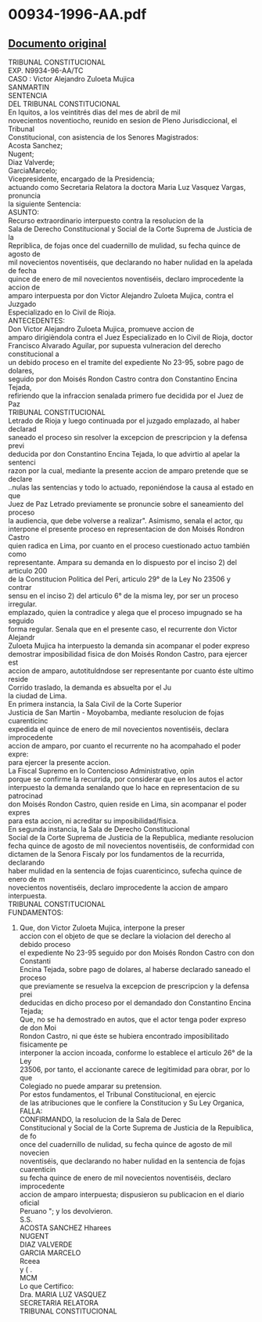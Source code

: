 
00934-1996-AA.pdf
=================
  
[Documento original](https://tc.gob.pe/jurisprudencia/1998/00934-1996-AA.pdf)  
---  
TRIBUNAL CONSTITUCIONAL  
EXP. N9934-96-AA/TC  
CASO : Victor Alejandro Zuloeta Mujica  
SANMARTIN  
SENTENCIA  
DEL TRIBUNAL CONSTITUCIONAL  
En Iquitos, a los veintitrés dias del mes de abril de mil  
novecientos noventiocho, reunido en sesion de Pleno Jurisdiccional, el Tribunal  
Constitucional, con asistencia de los Senores Magistrados:  
Acosta Sanchez;  
Nugent;  
Diaz Valverde;  
GarciaMarcelo;  
Vicepresidente, encargado de la Presidencia;  
actuando como Secretaria Relatora la doctora Maria Luz Vasquez Vargas, pronuncia  
la siguiente Sentencia:  
ASUNTO:  
Recurso extraordinario interpuesto contra la resolucion de la  
Sala de Derecho Constitucional y Social de la Corte Suprema de Justicia de la  
Repriblica, de fojas once del cuadernillo de mulidad, su fecha quince de agosto de  
mil novecientos noventiséis, que declarando no haber nulidad en la apelada de fecha  
quince de enero de mil novecientos noventiséis, declaro improcedente la accion de  
amparo interpuesta por don Victor Alejandro Zuloeta Mujica, contra el Juzgado  
Especializado en lo Civil de Rioja.  
ANTECEDENTES:  
Don Victor Alejandro Zuloeta Mujica, promueve accion de  
amparo dirigièndola contra el Juez Especializado en lo Civil de Rioja, doctor  
Francisco Alvarado Aguilar, por supuesta vulneracion del derecho constitucional a  
un debido proceso en el tramite del expediente No 23-95, sobre pago de dolares,  
seguido por don Moisés Rondon Castro contra don Constantino Encina Tejada,  
refiriendo que la infraccion senalada primero fue decidida por el Juez de Paz  
TRIBUNAL CONSTITUCIONAL  
Letrado de Rioja y luego continuada por el juzgado emplazado, al haber declarad  
saneado el proceso sin resolver la excepcion de prescripcion y la defensa previ  
deducida por don Constantino Encina Tejada, lo que advirtio al apelar la sentenci  
razon por la cual, mediante la presente accion de amparo pretende que se declare  
..nulas las sentencias y todo lo actuado, reponiéndose la causa al estado en que  
Juez de Paz Letrado previamente se pronuncie sobre el saneamiento del proceso  
la audiencia, que debe volverse a realizar". Asimismo, senala el actor, qu  
interpone el presente proceso en representacion de don Moisés Rondron Castro  
quien radica en Lima, por cuanto en el proceso cuestionado actuo también como  
representante. Ampara su demanda en lo dispuesto por el inciso 2) del articulo 200  
de la Constitucion Politica del Peri, articulo 29° de la Ley No 23506 y contrar  
sensu en el inciso 2) del articulo 6° de la misma ley, por ser un proceso irregular.  
emplazado, quien la contradice y alega que el proceso impugnado se ha seguido  
forma regular. Senala que en el presente caso, el recurrente don Victor Alejandr  
Zuloeta Mujica ha interpuesto la demanda sin acompanar el poder expreso  
demostrar imposibilidad fisica de don Moisés Rondon Castro, para ejercer est  
accion de amparo, autotituldndose ser representante por cuanto éste ultimo reside  
Corrido traslado, la demanda es absuelta por el Ju  
la ciudad de Lima.  
En primera instancia, la Sala Civil de la Corte Superior  
Justicia de San Martin - Moyobamba, mediante resolucion de fojas cuarenticinc  
expedida el quince de enero de mil novecientos noventiséis, declara improcedente  
accion de amparo, por cuanto el recurrente no ha acompahado el poder expre:  
para ejercer la presente accion.  
La Fiscal Supremo en lo Contencioso Administrativo, opin  
porque se confirme la recurrida, por considerar que en los autos el actor  
interpuesto la demanda senalando que lo hace en representacion de su patrocinad  
don Moisés Rondon Castro, quien reside en Lima, sin acompanar el poder expres  
para esta accion, ni acreditar su imposibilidad/fisica.  
En segunda instancia, la Sala de Derecho Constitucional  
Social de la Corte Suprema de Justicia de la Republica, mediante resolucion  
fecha quince de agosto de mil novecientos noventiséis, de conformidad con  
dictamen de la Senora Fiscaly por los fundamentos de la recurrida, declarando  
haber mulidad en la sentencia de fojas cuarenticinco, sufecha quince de enero de m  
novecientos noventiséis, declaro improcedente la accion de amparo interpuesta.  
TRIBUNAL CONSTITUCIONAL  
FUNDAMENTOS:  
1) Que, don Victor Zuloeta Mujica, interpone la preser  
accion con el objeto de que se declare la violacion del derecho al debido proceso  
el expediente No 23-95 seguido por don Moisés Rondon Castro con don Constanti  
Encina Tejada, sobre pago de dolares, al haberse declarado saneado el proceso  
que previamente se resuelva la excepcion de prescripcion y la defensa prei  
deducidas en dicho proceso por el demandado don Constantino Encina Tejada;  
Que, no se ha demostrado en autos, que el actor tenga poder expreso de don Moi  
Rondon Castro, ni que éste se hubiera encontrado imposibilitado fisicamente pe  
interponer la accion incoada, conforme lo establece el articulo 26° de la Ley  
23506, por tanto, el accionante carece de legitimidad para obrar, por lo que  
Colegiado no puede amparar su pretension.  
Por estos fundamentos, el Tribunal Constitucional, en ejercic  
de las atribuciones que le confiere la Constitucion y Su Ley Organica,  
FALLA:  
CONFIRMANDO, la resolucion de la Sala de Derec  
Constitucional y Social de la Corte Suprema de Justicia de la Repuiblica, de fo  
once del cuadernillo de nulidad, su fecha quince de agosto de mil novecien  
noventiséis, que declarando no haber nulidad en la sentencia de fojas cuarenticin  
su fecha quince de enero de mil novecientos noventiséis, declaro improcedente  
accion de amparo interpuesta; dispusieron su publicacion en el diario oficial  
Peruano "; y los devolvieron.  
S.S.  
ACOSTA SANCHEZ Hharees  
NUGENT  
DIAZ VALVERDE  
GARCIA MARCELO  
Rceea  
y ( .  
MCM  
Lo que Certifico:  
Dra. MARIA LUZ VASQUEZ  
SECRETARIA RELATORA  
TRIBUNAL CONSTITUCIONAL